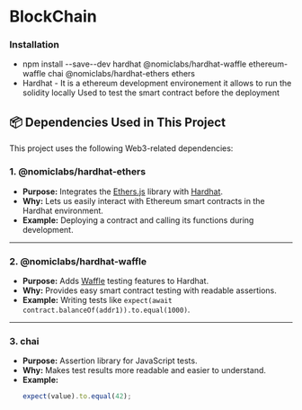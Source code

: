 # BlockChain
### Installation
- npm install --save--dev hardhat @nomiclabs/hardhat-waffle ethereum-waffle chai @nomiclabs/hardhat-ethers ethers
- Hardhat - It is a ethereum development environement it allows to run the solidity locally Used to test the smart contract before the deployment
## 📦 Dependencies Used in This Project

This project uses the following Web3-related dependencies:

### 1. @nomiclabs/hardhat-ethers
- **Purpose:** Integrates the [Ethers.js](https://docs.ethers.io/) library with [Hardhat](https://hardhat.org/).
- **Why:** Lets us easily interact with Ethereum smart contracts in the Hardhat environment.
- **Example:** Deploying a contract and calling its functions during development.

---

### 2. @nomiclabs/hardhat-waffle
- **Purpose:** Adds [Waffle](https://ethereum-waffle.readthedocs.io/en/latest/) testing features to Hardhat.
- **Why:** Provides easy smart contract testing with readable assertions.
- **Example:** Writing tests like `expect(await contract.balanceOf(addr1)).to.equal(1000)`.

---

### 3. chai
- **Purpose:** Assertion library for JavaScript tests.
- **Why:** Makes test results more readable and easier to understand.
- **Example:**  
  ```js
  expect(value).to.equal(42);
